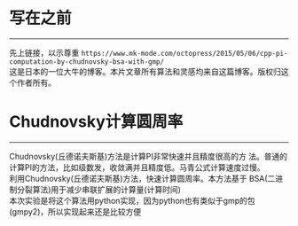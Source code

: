 # 写在之前

------
  先上链接，以示尊重
`https://www.mk-mode.com/octopress/2015/05/06/cpp-pi-computation-by-chudnovsky-bsa-with-gmp/`  
这是日本的一位大牛的博客。本片文章所有算法和灵感均来自这篇博客。版权归这个作者所有。  

# Chudnovsky计算圆周率

------
  Chudnovsky(丘德诺夫斯基)方法是计算PI非常快速并且精度很高的方
法。普通的计算PI的方法，比如级数发，收敛满并且精度低。马青公式计算速度过慢。  
  利用Chudnovsky(丘德诺夫斯基)方法，快速计算圆周率。本方法基于
BSA(二进制分裂算法)用于减少串联扩展的计算量(计算时间)  
  本次实验是将这个算法用python实现，因为python也有类似于gmp的包
(gmpy2)，所以实现起来还是比较方便  
